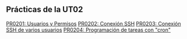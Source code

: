 ## Prácticas de la UT02

[PR0201: Usuarios y Permisos](./Practicas/Pr02-01/Memoria2.md)
[PR0202: Conexión SSH]()
[PR0203: Conexión SSH de varios usuarios](./Practicas/Pr0203/Memoria.md)
[PR0204: Programación de tareas con "cron"]()

